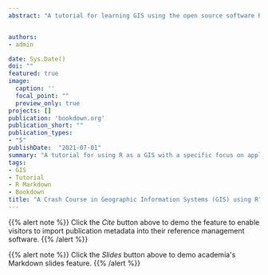 ```yaml
---
abstract: "A tutorial for learning GIS using the open source software R geared towards applied researchers. Book is a work in progress and can be accessed [here](https://bookdown.org/michael_bcalles/gis-crash-course-in-r/)."


authors:
- admin

date: Sys.Date()
doi: ""
featured: true
image:
  caption: ''
  focal_point: ""
  preview_only: true
projects: []
publication: 'bookdown.org'
publication_short: ""
publication_types:
- "5"
publishDate:  "2021-07-01"
summary: "A tutorial for using R as a GIS with a specific focus on applied research in transportation safety"
tags:
- GIS
- Tutorial
- R Markdown
- Bookdown
title: "A Crash Course in Geographic Information Systems (GIS) using R"
---
```


{{% alert note %}}
Click the *Cite* button above to demo the feature to enable visitors to import publication metadata into their reference management software.
{{% /alert %}}

{{% alert note %}}
Click the *Slides* button above to demo academia's Markdown slides feature.
{{% /alert %}}
